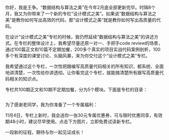 <p>你好，我是王争。“数据结构与算法之美”在今年2月底全部更新完毕。时隔8个月，我又为你带来了一个新的专栏“设计模式之美”。如果说“数据结构与算法之美”是教你如何写出高效的代码，那“设计模式之美”就是教你如何写出高质量的代码。</p><p>在设计“设计模式之美”专栏的时候，我仍然延续“数据结构与算法之美”的讲述方式。在专栏的整体设计上，我希望尽量还原一对一、手把手code review的场景，通过100篇正文和10篇不定期加餐，200多个真实的项目实战代码案例剖析，100多个有深度的课堂讨论、头脑风暴，来为你交付这个“设计模式之美”专栏。</p><p>我希望通过这个专栏，一次性把跟编写高质量代码相关的所有知识，都系统、全面地讲清楚，一次性给你讲透彻。让你看完这个专栏，就能搞清楚所有跟写高质量代码相关的知识点。</p><p>专栏共100期正文和10期不定期加餐，分为5个模块。下面是专栏的目录：</p><p><img src="https://static001.geekbang.org/resource/image/07/20/0731fd3ef440090a9b956fa69dda7920.jpg" alt=""></p><p>为了感谢老同学，我为你准备了一个专属福利：</p><p><span class="orange">11月4日，专栏上新时，我会送你一张30元专属优惠券，可与限时优惠同享，有效期48小时，建议尽早使用。点击下方图片，立即免费试读新专栏。</span></p><p>一段新的征程，期待与你一起见证成长！</p><p><a href="https://time.geekbang.org/column/intro/250?utm_term=zeusDAAF2&amp;utm_source=app&amp;utm_medium=geektime&amp;utm_campaign=250-presell&amp;utm_content=suanfazhuanlan1104"><img src="https://static001.geekbang.org/resource/image/5f/85/5f66fbdad7931304442e6815dc4b9c85.jpg" alt=""></a></p><!-- [[[read_end]]] -->